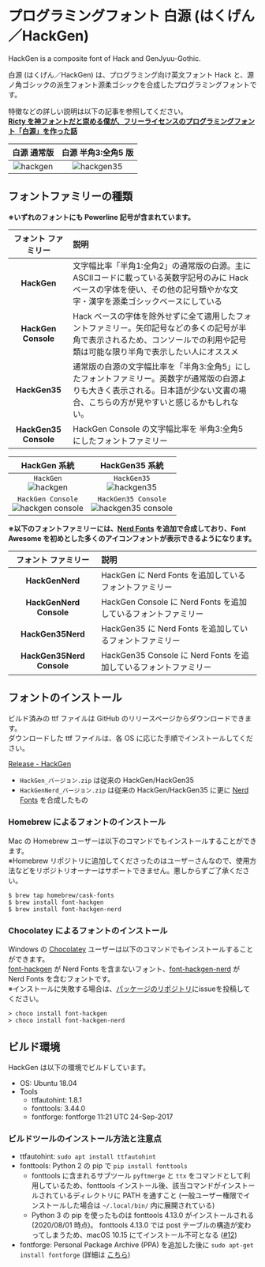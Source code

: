 # プログラミングフォント 白源 (はくげん／HackGen)

HackGen is a composite font of Hack and GenJyuu-Gothic.

白源 (はくげん／HackGen) は、プログラミング向け英文フォント Hack と、源ノ角ゴシックの派生フォント源柔ゴシックを合成したプログラミングフォントです。

特徴などの詳しい説明は以下の記事を参照してください。  
**[Ricty を神フォントだと崇める僕が、フリーライセンスのプログラミングフォント「白源」を作った話](https://qiita.com/tawara_/items/374f3ca0a386fab8b305)**

|**白源 通常版**|**白源 半角3:全角5 版**|
|:------------------------:|:------------------------:|
|![hackgen](https://github.com/yuru7/HackGen/raw/image/sc_hackgen.png)|![hackgen35](https://github.com/yuru7/HackGen/raw/image/sc_hackgen35.png)|

## フォントファミリーの種類

**※いずれのフォントにも Powerline 記号が含まれています。**

|**フォント ファミリー**|**説明**|
|:------------:|:---|
|**HackGen**|文字幅比率「半角1:全角2」の通常版の白源。主にASCIIコードに載っている英数字記号のみに Hack ベースの字体を使い、その他の記号類やかな文字・漢字を源柔ゴシックベースにしている|
|**HackGen Console**|Hack ベースの字体を除外せずに全て適用したフォントファミリー。矢印記号などの多くの記号が半角で表示されるため、コンソールでの利用や記号類は可能な限り半角で表示したい人にオススメ|
|**HackGen35**|通常版の白源の文字幅比率を「半角3:全角5」にしたフォントファミリー。英数字が通常版の白源よりも大きく表示される。日本語が少ない文書の場合、こちらの方が見やすいと感じるかもしれない。|
|**HackGen35 Console**|HackGen Console  の文字幅比率を 半角3:全角5 にしたフォントファミリー|

|**HackGen 系統**|**HackGen35 系統**|
|:---:|:---:|
|`HackGen`<br/>![hackgen](https://github.com/yuru7/HackGen/raw/image/hikaku_hackgen.png)|`HackGen35`<br/>![hackgen35](https://github.com/yuru7/HackGen/raw/image/hikaku_hackgen35.png)|
|`HackGen Console`<br/>![hackgen console](https://github.com/yuru7/HackGen/raw/image/hikaku_hackgen-console.png)|`HackGen35 Console`<br/>![hackgen35 console](https://github.com/yuru7/HackGen/raw/image/hikaku_hackgen35-console.png)|

**※以下のフォントファミリーには、[Nerd Fonts](https://www.nerdfonts.com/) を追加で合成しており、Font Awesome を初めとした多くのアイコンフォントが表示できるようになります。**

|**フォント ファミリー**|**説明**|
|:------------:|:---|
|**HackGenNerd**|HackGen に Nerd Fonts を追加しているフォントファミリー|
|**HackGenNerd Console**|HackGen Console に Nerd Fonts を追加しているフォントファミリー|
|**HackGen35Nerd**|HackGen35 に Nerd Fonts を追加しているフォントファミリー|
|**HackGen35Nerd Console**|HackGen35 Console に Nerd Fonts を追加しているフォントファミリー|

## フォントのインストール

ビルド済みの ttf ファイルは GitHub のリリースページからダウンロードできます。  
ダウンロードした ttf ファイルは、各 OS に応じた手順でインストールしてください。

[Release - HackGen](https://github.com/yuru7/HackGen/releases)

* `HackGen_バージョン.zip` は従来の HackGen/HackGen35
* `HackGenNerd_バージョン.zip` は従来の HackGen/HackGen35 に更に [Nerd Fonts](https://www.nerdfonts.com/) を合成したもの

### Homebrew によるフォントのインストール

Mac の Homebrew ユーザーは以下のコマンドでもインストールすることができます。  
※Homebrew リポジトリに追加してくださったのはユーザーさんなので、使用方法などをリポジトリオーナーはサポートできません。悪しからずご了承ください。

```
$ brew tap homebrew/cask-fonts
$ brew install font-hackgen
$ brew install font-hackgen-nerd
```

### Chocolatey によるフォントのインストール

Windows の [Chocolatey](https://chocolatey.org/) ユーザーは以下のコマンドでもインストールすることができます。  
[font-hackgen](https://chocolatey.org/packages/font-hackgen) が Nerd Fonts を含まないフォント、[font-hackgen-nerd](https://chocolatey.org/packages/font-hackgen-nerd) が Nerd Fonts を含むフォントです。  
※インストールに失敗する場合は、[パッケージのリポジトリ](https://github.com/kai2nenobu/chocolatey-packages/)にissueを投稿してください。

```
> choco install font-hackgen
> choco install font-hackgen-nerd
```

## ビルド環境

HackGen は以下の環境でビルドしています。

* OS: Ubuntu 18.04
* Tools
  * ttfautohint: 1.8.1
  * fonttools: 3.44.0
  * fontforge: fontforge 11:21 UTC 24-Sep-2017

### ビルドツールのインストール方法と注意点

* ttfautohint: `sudo apt install ttfautohint`
* fonttools: Python 2 の pip で `pip install fonttools`
  * fonttools に含まれるサブツール `pyftmerge` と `ttx` をコマンドとして利用しているため、fonttools インストール後、該当コマンドがインストールされているディレクトリに PATH を通すこと (一般ユーザー権限でインストールした場合は `~/.local/bin/` 内に展開されている)
  * Python 3 の pip を使ったものは fonttools 4.13.0 がインストールされる (2020/08/01 時点)。 fonttools 4.13.0 では post テーブルの構造が変わってしまうため、macOS 10.15 にてインストール不可となる ([#12](https://github.com/yuru7/HackGen/issues/12))
* fontforge: Personal Package Archive (PPA) を追加した後に `sudo apt-get install fontforge` (詳細は [こちら](http://designwithfontforge.com/en-US/Installing_Fontforge.html))
